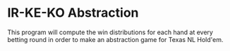 # IR-KE-KO Abstraction
This program will compute the win distributions for each hand at every betting round in order to make an abstraction game for Texas NL Hold'em.

